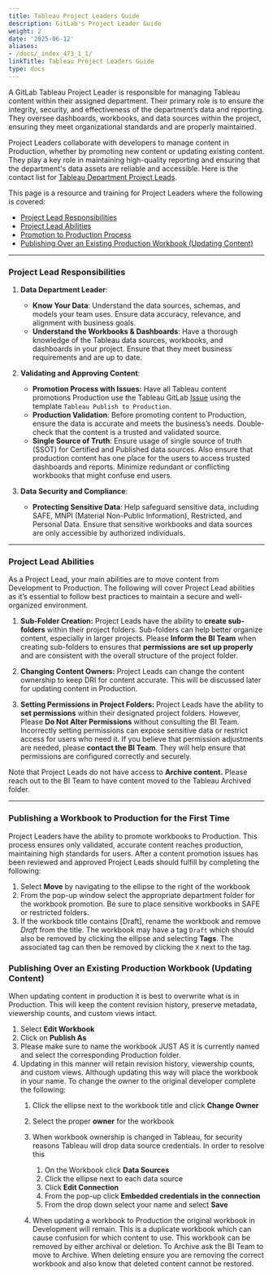 ```yaml
---
title: Tableau Project Leaders Guide
description: GitLab's Project Leader Guide
weight: 2
date: '2025-06-12'
aliases:
- /docs/_index_473_1_1/
linkTitle: Tableau Project Leaders Guide
type: docs
---
```


A GitLab Tableau Project Leader is responsible for managing Tableau content within their assigned department. Their primary role is to ensure the integrity, security, and effectiveness of the department’s data and reporting. They oversee dashboards, workbooks, and data sources within the project, ensuring they meet organizational standards and are properly maintained.

Project Leaders collaborate with developers to manage content in Production, whether by promoting new content or updating existing content. They play a key role in maintaining high-quality reporting and ensuring that the department's data assets are reliable and accessible. Here is the contact list for [Tableau Department Project Leads](https://10az.online.tableau.com/#/site/gitlab/workbooks/2730535/views).

This page is a resource and training for Project Leaders where the following is covered:

* [Project Lead Responsibilities](.../tableau-project-leaders-guide/#project-lead-responsibilities)
* [Project Lead Abilities](.../tableau-project-leaders-guide/#project-lead-abilities)
* [Promotion to Production Process](.../tableau-project-leaders-guide/#publishing-a-workbook-to-production-for-the-first-time)
* [Publishing Over an Existing Production Workbook (Updating Content)](.../tableau-project-leaders-guide/#publishing-over-an-existing-production-workbook-updating-content)

---

### **Project Lead Responsibilities**

1. **Data Department Leader**:
   * **Know Your Data**: Understand the data sources, schemas, and models your team uses. Ensure data accuracy, relevance, and alignment with business goals.
   * **Understand the Workbooks & Dashboards**: Have a thorough knowledge of the Tableau data sources, workbooks, and dashboards in your project. Ensure that they meet business requirements and are up to date.

2. **Validating and Approving Content**:
   * **Promotion Process with Issues:** Have all Tableau content promotions Production use the Tableau GitLab [Issue](https://gitlab.com/gitlab-data/tableau/-/issues/new) using the template `Tableau Publish to Production`.
   * **Production Validation**: Before promoting content to Production, ensure the data is accurate and meets the business’s needs. Double-check that the content is a trusted and validated source.
   * **Single Source of Truth**: Ensure usage of single source of truth (SSOT) for Certified and Published data sources. Also ensure that production content has one place for the users to access trusted dashboards and reports. Minimize redundant or conflicting workbooks that might confuse end users.

3. **Data Security and Compliance**:
   * **Protecting Sensitive Data**: Help safeguard sensitive data, including SAFE, MNPI (Material Non-Public Information), Restricted, and Personal Data. Ensure that sensitive workbooks and data sources are only accessible by authorized individuals.

---

### **Project Lead Abilities**

As a Project Lead, your main abilities are to move content from Development to Production. The following will cover Project Lead abilities as it’s essential to follow best practices to maintain a secure and well-organized environment.

1. **Sub-Folder Creation:** Project Leads have the ability to **create sub-folders** within their project folders. Sub-folders can help better organize content, especially in larger projects. Please **Inform the BI Team** when creating sub-folders to ensures that **permissions are set up properly** and are consistent with the overall structure of the project folder.

2. **Changing Content Owners:** Project Leads can change the content ownership to keep DRI for content accurate. This will be discussed later for updating content in Production.

3. **Setting Permissions in Project Folders:** Project Leads have the ability to **set permissions** within their designated project folders. However, Please **Do Not Alter Permissions** without consulting the BI Team. Incorrectly setting permissions can expose sensitive data or restrict access for users who need it. If you believe that permission adjustments are needed, please **contact the BI Team**. They will help ensure that permissions are configured correctly and securely.

Note that Project Leads do not have access to **Archive content.** Please reach out to the BI Team to have content moved to the Tableau Archived folder.

---

### **Publishing a Workbook to Production for the First Time**

Project Leaders have the ability to promote workbooks to Production. This process ensures only validated, accurate content reaches production, maintaining high standards for users.  After a content promotion issues has been reviewed and approved Project Leads should fulfill by completing the following:

1. Select **Move** by navigating to the ellipse to the right of the workbook
1. From the pop-up window select the appropriate department folder for the workbook promotion. Be sure to place sensitive workbooks in SAFE or restricted folders.
1. If the workbook title contains \[Draft\], rename the workbook and remove *Draft* from the title. The workbook may have a tag `Draft` which should also be removed by clicking the ellipse and selecting **Tags**. The associated tag can then be removed by clicking the `X` next to the tag.

### **Publishing Over an Existing Production Workbook (Updating Content)**

When updating content in production it is best to overwrite what is in Production. This will keep the content revision history, preserve metadata, viewership counts, and custom views intact.

1. Select **Edit Workbook**
1. Click on **Publish As**
1. Please make sure to name the workbook JUST AS it is currently named and select the corresponding Production folder.
1. Updating in this manner will retain revision history, viewership counts, and custom views. Although updating this way  will place the workbook in your name. To change the owner to the original developer complete the following:
   1. Click the ellipse next to the workbook title and click **Change Owner**
   1. Select the proper **owner** for the workbook
   1. When workbook ownership is changed in Tableau, for security reasons Tableau will drop data source credentials. In order to resolve this
      1. On the Workbook click **Data Sources**
      1. Click the ellipse next to each data source
      1. Click **Edit Connection**
      1. From the pop-up click **Embedded credentials in the connection**
      1. From the drop down select your name and select **Save**

   1. When updating a workbook to Production the original workbook in Development will remain. This is a duplicate workbook which can cause confusion for which content to use. This workbook can be removed by either archival or deletion. To Archive ask the BI Team to move to Archive. When deleting ensure you are removing the correct workbook and also know that deleted content cannot be restored.
